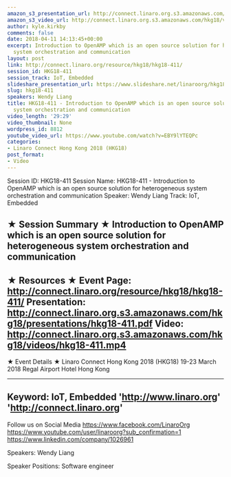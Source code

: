 ```yaml
---
amazon_s3_presentation_url: http://connect.linaro.org.s3.amazonaws.com/hkg18/presentations/hkg18-411.pdf
amazon_s3_video_url: http://connect.linaro.org.s3.amazonaws.com/hkg18/videos/hkg18-411.mp4
author: kyle.kirkby
comments: false
date: 2018-04-11 14:13:45+00:00
excerpt: Introduction to OpenAMP which is an open source solution for heterogeneous
  system orchestration and communication
layout: post
link: http://connect.linaro.org/resource/hkg18/hkg18-411/
session_id: HKG18-411
session_track: IoT, Embedded
slideshare_presentation_url: https://www.slideshare.net/linaroorg/hkg18411-introduction-to-openamp-which-is-an-open-source-solution-for-heterogeneous-system-orchestration-and-communication
slug: hkg18-411
speakers: Wendy Liang
title: HKG18-411 - Introduction to OpenAMP which is an open source solution for heterogeneous
  system orchestration and communication
video_length: '29:29'
video_thumbnail: None
wordpress_id: 8812
youtube_video_url: https://www.youtube.com/watch?v=EBY9lYTEQPc
categories:
- Linaro Connect Hong Kong 2018 (HKG18)
post_format:
- Video
---
```


Session ID: HKG18-411
Session Name: HKG18-411 - Introduction to OpenAMP which is an open source solution for heterogeneous system orchestration and communication
Speaker: Wendy Liang
Track: IoT, Embedded


★ Session Summary ★
Introduction to OpenAMP which is an open source solution for heterogeneous system orchestration and communication
---------------------------------------------------
★ Resources ★
Event Page: http://connect.linaro.org/resource/hkg18/hkg18-411/
Presentation: http://connect.linaro.org.s3.amazonaws.com/hkg18/presentations/hkg18-411.pdf
Video: http://connect.linaro.org.s3.amazonaws.com/hkg18/videos/hkg18-411.mp4
 ---------------------------------------------------
★ Event Details ★
Linaro Connect Hong Kong 2018 (HKG18)
19-23 March 2018 
Regal Airport Hotel Hong Kong

---------------------------------------------------
Keyword: IoT, Embedded
'http://www.linaro.org'
'http://connect.linaro.org'
---------------------------------------------------
Follow us on Social Media
https://www.facebook.com/LinaroOrg
https://www.youtube.com/user/linaroorg?sub_confirmation=1
https://www.linkedin.com/company/1026961

Speakers: Wendy Liang

Speaker Positions: Software engineer


